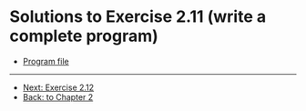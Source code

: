 # Solutions to Exercise 2.11 (write a complete program)

-   [Program file](e02_11.cpp)

---

-   [Next: Exercise 2.12](02_12.md)
-   [Back: to Chapter 2](README.md)
